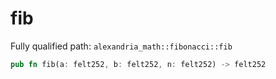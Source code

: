 # fib

Fully qualified path: `alexandria_math::fibonacci::fib`

```rust
pub fn fib(a: felt252, b: felt252, n: felt252) -> felt252
```

